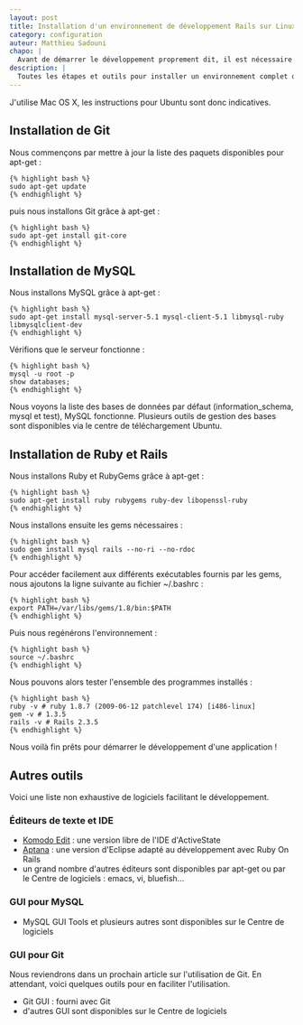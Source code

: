 ```yaml
---
layout: post
title: Installation d'un environnement de développement Rails sur Linux Ubuntu
category: configuration
auteur: Matthieu Sadouni
chapo: |
  Avant de démarrer le développement proprement dit, il est nécessaire d'installer les logiciels nécessaires sur notre poste. Nous aurons évidemment besoin de Ruby et Rails. Pour la base de données, nous utiliserons MySQL. Nous installerons également Git pour versionner notre application. En ce qui concerne l'éditeur de texte ou IDE, chacun a sa préférence, nous donnerons simplement quelques pistes en fin d'article.
description: |
  Toutes les étapes et outils pour installer un environnement complet de développement Rails sur Linux Ubuntu : MacPorts, Git, MySQL, Ruby et Rails.
---
```


J'utilise Mac OS X, les instructions pour Ubuntu sont donc indicatives.

## Installation de Git

Nous commençons par mettre à jour la liste des paquets disponibles pour apt-get :

    {% highlight bash %}
    sudo apt-get update
    {% endhighlight %}

puis nous installons Git grâce à apt-get :

    {% highlight bash %}
    sudo apt-get install git-core
    {% endhighlight %}

## Installation de MySQL

Nous installons MySQL grâce à apt-get :

    {% highlight bash %}
    sudo apt-get install mysql-server-5.1 mysql-client-5.1 libmysql-ruby libmysqlclient-dev
    {% endhighlight %}

Vérifions que le serveur fonctionne :

    {% highlight bash %}
    mysql -u root -p
    show databases;
    {% endhighlight %}

Nous voyons la liste des bases de données par défaut (information_schema, mysql et test), MySQL fonctionne. Plusieurs outils de gestion des bases sont disponibles via le centre de téléchargement Ubuntu.

## Installation de Ruby et Rails

Nous installons Ruby et RubyGems grâce à apt-get :

    {% highlight bash %}
    sudo apt-get install ruby rubygems ruby-dev libopenssl-ruby
    {% endhighlight %}

Nous installons ensuite les gems nécessaires :

    {% highlight bash %}
    sudo gem install mysql rails --no-ri --no-rdoc
    {% endhighlight %}

Pour accéder facilement aux différents exécutables fournis par les gems, nous ajoutons la ligne suivante au fichier ~/.bashrc :

    {% highlight bash %}
    export PATH=/var/libs/gems/1.8/bin:$PATH
    {% endhighlight %}

Puis nous regénérons l'environnement :

    {% highlight bash %}
    source ~/.bashrc
    {% endhighlight %}

Nous pouvons alors tester l'ensemble des programmes installés :

    {% highlight bash %}
    ruby -v # ruby 1.8.7 (2009-06-12 patchlevel 174) [i486-linux]
    gem -v # 1.3.5
    rails -v # Rails 2.3.5
    {% endhighlight %}

Nous voilà fin prêts pour démarrer le développement d'une application !

## Autres outils

Voici une liste non exhaustive de logiciels facilitant le développement.

### Éditeurs de texte et IDE

- [Komodo Edit][komodo] :  une version libre de l'IDE d'ActiveState
- [Aptana][aptana] : une version d'Eclipse adapté au développement avec Ruby On Rails
- un grand nombre d'autres éditeurs sont disponibles par apt-get ou par le Centre de logiciels : emacs, vi, bluefish...

### GUI pour MySQL

- MySQL GUI Tools et plusieurs autres sont disponibles sur le Centre de logiciels

### GUI pour Git

Nous reviendrons dans un prochain article sur l'utilisation de Git. En attendant, voici quelques outils pour en faciliter l'utilisation.

- Git GUI : fourni avec Git
- d'autres GUI sont disponibles sur le Centre de logiciels

[komodo]: http://www.openkomodo.com/
[aptana]: http://www.aptana.com/